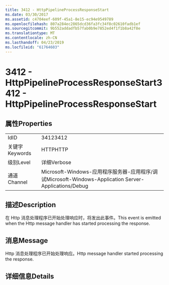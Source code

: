 ```yaml
---
title: 3412 - HttpPipelineProcessResponseStart
ms.date: 03/30/2017
ms.assetid: c4704eef-609f-45a1-8e15-ec94e9549789
ms.openlocfilehash: 807a284ec2865dcd36fa3fc34f8c02610fadb1ef
ms.sourcegitcommit: 9b552addadfb57fab0b9e7852ed4f1f1b8a42f8e
ms.translationtype: MT
ms.contentlocale: zh-CN
ms.lasthandoff: 04/23/2019
ms.locfileid: "61764603"
---
```

# <a name="3412---httppipelineprocessresponsestart"></a><span data-ttu-id="97c74-102">3412 - HttpPipelineProcessResponseStart</span><span class="sxs-lookup"><span data-stu-id="97c74-102">3412 - HttpPipelineProcessResponseStart</span></span>
## <a name="properties"></a><span data-ttu-id="97c74-103">属性</span><span class="sxs-lookup"><span data-stu-id="97c74-103">Properties</span></span>  
  
|||  
|-|-|  
|<span data-ttu-id="97c74-104">Id</span><span class="sxs-lookup"><span data-stu-id="97c74-104">ID</span></span>|<span data-ttu-id="97c74-105">3412</span><span class="sxs-lookup"><span data-stu-id="97c74-105">3412</span></span>|  
|<span data-ttu-id="97c74-106">关键字</span><span class="sxs-lookup"><span data-stu-id="97c74-106">Keywords</span></span>|<span data-ttu-id="97c74-107">HTTP</span><span class="sxs-lookup"><span data-stu-id="97c74-107">HTTP</span></span>|  
|<span data-ttu-id="97c74-108">级别</span><span class="sxs-lookup"><span data-stu-id="97c74-108">Level</span></span>|<span data-ttu-id="97c74-109">详细</span><span class="sxs-lookup"><span data-stu-id="97c74-109">Verbose</span></span>|  
|<span data-ttu-id="97c74-110">通道</span><span class="sxs-lookup"><span data-stu-id="97c74-110">Channel</span></span>|<span data-ttu-id="97c74-111">Microsoft-Windows-应用程序服务器-应用程序/调试</span><span class="sxs-lookup"><span data-stu-id="97c74-111">Microsoft-Windows-Application Server-Applications/Debug</span></span>|  
  
## <a name="description"></a><span data-ttu-id="97c74-112">描述</span><span class="sxs-lookup"><span data-stu-id="97c74-112">Description</span></span>  
 <span data-ttu-id="97c74-113">在 Http 消息处理程序已开始处理响应时，将发出此事件。</span><span class="sxs-lookup"><span data-stu-id="97c74-113">This event is emitted when the Http message handler has started processing the response.</span></span>  
  
## <a name="message"></a><span data-ttu-id="97c74-114">消息</span><span class="sxs-lookup"><span data-stu-id="97c74-114">Message</span></span>  
 <span data-ttu-id="97c74-115">Http 消息处理程序已开始处理响应。</span><span class="sxs-lookup"><span data-stu-id="97c74-115">Http message handler started processing the response.</span></span>  
  
## <a name="details"></a><span data-ttu-id="97c74-116">详细信息</span><span class="sxs-lookup"><span data-stu-id="97c74-116">Details</span></span>
